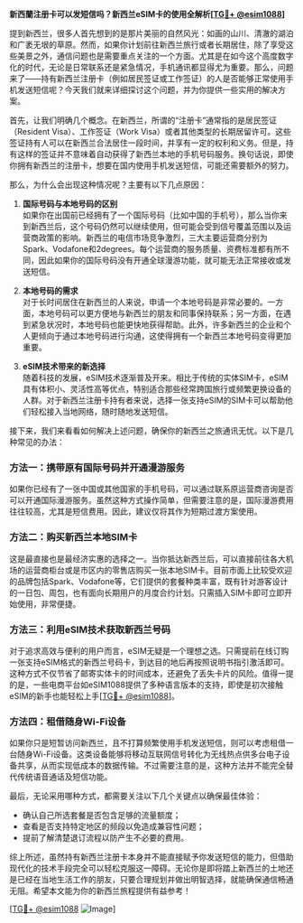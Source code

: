 **新西蘭注册卡可以发短信吗？新西兰eSIM卡的使用全解析[[TG💪+ @esim1088](https://t.me/s/esim1088)]**

提到新西兰，很多人首先想到的是那片美丽的自然风光：如画的山川、清澈的湖泊和广袤无垠的草原。然而，如果你计划前往新西兰旅行或者长期居住，除了享受这些美景之外，通信问题也是需要重点关注的一个方面。尤其是在如今这个高度数字化的时代，无论是日常联系还是紧急情况，手机通讯都显得尤为重要。那么，问题来了——持有新西兰注册卡（例如居民签证或工作签证）的人是否能够正常使用手机发送短信呢？今天我们就来详细探讨这个问题，并为你提供一些实用的解决方案。

首先，让我们明确几个概念。在新西兰，所谓的“注册卡”通常指的是居民签证（Resident Visa）、工作签证（Work Visa）或者其他类型的长期居留许可。这些签证持有人可以在新西兰合法居住一段时间，并享有一定的权利和义务。但是，持有这样的签证并不意味着自动获得了新西兰本地的手机号码服务。换句话说，即使你拥有新西兰的注册卡，想要在国内使用手机发送短信，可能还需要额外的努力。

那么，为什么会出现这种情况呢？主要有以下几点原因：

1. **国际号码与本地号码的区别**  
   如果你在出国前已经拥有了一个国际号码（比如中国的手机号），那么当你来到新西兰后，这个号码仍然可以继续使用，但可能会受到信号覆盖范围以及运营商政策的影响。新西兰的电信市场竞争激烈，三大主要运营商分别为Spark、Vodafone和2degrees。每个运营商的服务质量、资费标准都有所不同，因此如果你的国际号码没有开通全球漫游功能，就可能无法正常接收或发送短信。

2. **本地号码的需求**  
   对于长时间居住在新西兰的人来说，申请一个本地号码是非常必要的。一方面，本地号码可以更方便地与新西兰的朋友和同事保持联系；另一方面，在遇到紧急状况时，本地号码也能更快地获得帮助。此外，许多新西兰的企业和个人更倾向于通过本地号码进行沟通，这使得拥有一个新西兰本地号码变得更加重要。

3. **eSIM技术带来的新选择**  
   随着科技的发展，eSIM技术逐渐普及开来。相比于传统的实体SIM卡，eSIM具有体积小、灵活性高等优点，特别适合那些经常跨国旅行或频繁更换设备的人群。对于新西兰注册卡持有者来说，选择一张支持eSIM的SIM卡可以帮助他们轻松接入当地网络，随时随地发送短信。

接下来，我们来看看如何解决上述问题，确保你的新西兰之旅通讯无忧。以下是几种常见的办法：

### 方法一：携带原有国际号码并开通漫游服务  
如果你已经有了一张中国或其他国家的手机号码，可以通过联系原运营商咨询是否可以开通国际漫游服务。虽然这种方式操作简单，但需要注意的是，国际漫游费用往往较高，尤其是短信费用。因此，建议仅将其作为短期过渡方案使用。

### 方法二：购买新西兰本地SIM卡  
这是最直接也是最经济实惠的选择之一。当你抵达新西兰后，可以直接前往各大机场的运营商柜台或是市区内的零售店购买一张本地SIM卡。目前市面上比较受欢迎的品牌包括Spark、Vodafone等，它们提供的套餐种类丰富，既有针对游客设计的一日包、周包，也有面向长期用户的月度合约计划。只需插入SIM卡即可立即开始使用，非常便捷。

### 方法三：利用eSIM技术获取新西兰号码  
对于追求高效与便利的用户而言，eSIM无疑是一个理想之选。只需提前在线订购一张支持eSIM格式的新西兰号码卡，到达目的地后再按照说明书指引激活即可。这种方式不仅节省了邮寄实体卡的时间成本，还避免了丢失卡片的风险。值得一提的是，一些电商平台如eSIM1088提供了多种语言版本的支持，即使是初次接触eSIM的新手也能轻松上手[[TG💪+ @esim1088](https://t.me/s/esim1088)]。

### 方法四：租借随身Wi-Fi设备  
如果你只是短暂访问新西兰，且不打算频繁使用手机发送短信，则可以考虑租借一台随身Wi-Fi设备。这类设备能够将移动互联网信号转化为无线热点供多台电子设备共享，从而实现低成本的数据传输。不过需要注意的是，这种方法并不能完全替代传统语音通话及短信功能。

最后，无论采用哪种方式，都需要关注以下几个关键点以确保最佳体验：
- 确认自己所选套餐是否包含足够的流量额度；
- 查看是否支持特定地区的频段以免造成兼容性问题；
- 提前了解清楚退订流程以防产生不必要的费用。

综上所述，虽然持有新西兰注册卡本身并不能直接赋予你发送短信的能力，但借助现代化的技术手段完全可以轻松克服这一障碍。无论你是即将踏上新西兰的土地还是已经在当地生活工作的朋友，只要合理规划并做出明智选择，就能确保通信畅通无阻。希望本文能为你的新西兰旅程提供有益参考！

[[TG💪+ @esim1088](https://t.me/s/esim1088) ![Image](https://i.postimg.cc/4NQfJmqS/Snipaste-2025-05-13-00-14-12.png)]